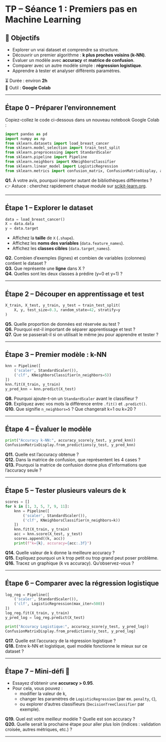 # TP – Séance 1 : Premiers pas en Machine Learning

## 🎯 Objectifs
- Explorer un vrai dataset et comprendre sa structure.
- Découvrir un premier algorithme : **k plus proches voisins (k-NN)**.
- Évaluer un modèle avec **accuracy** et **matrice de confusion**.
- Comparer avec un autre modèle simple : **régression logistique**.
- Apprendre à tester et analyser différents paramètres.

⏳ Durée : environ **2h**  
📍 Outil : **Google Colab**

---

## Étape 0 – Préparer l’environnement
Copiez-collez le code ci-dessous dans un nouveau notebook Google Colab :

```python
import pandas as pd
import numpy as np
from sklearn.datasets import load_breast_cancer
from sklearn.model_selection import train_test_split
from sklearn.preprocessing import StandardScaler
from sklearn.pipeline import Pipeline
from sklearn.neighbors import KNeighborsClassifier
from sklearn.linear_model import LogisticRegression
from sklearn.metrics import confusion_matrix, ConfusionMatrixDisplay, accuracy_score
```

**Q1.** À votre avis, pourquoi importer autant de bibliothèques différentes ?  
👉 Astuce : cherchez rapidement chaque module sur [scikit-learn.org](https://scikit-learn.org/stable/).

---

## Étape 1 – Explorer le dataset
```python
data = load_breast_cancer()
X = data.data
y = data.target
```

- Affichez la **taille** de `X` (`.shape`).  
- Affichez les **noms des variables** (`data.feature_names`).  
- Affichez les **classes cibles** (`data.target_names`).  

**Q2.** Combien d’exemples (lignes) et combien de variables (colonnes) contient le dataset ?  
**Q3.** Que représente une **ligne** dans X ?  
**Q4.** Quelles sont les deux classes à prédire (y=0 et y=1) ?

---

## Étape 2 – Découper en apprentissage et test
```python
X_train, X_test, y_train, y_test = train_test_split(
    X, y, test_size=0.3, random_state=42, stratify=y
)
```

**Q5.** Quelle proportion de données est réservée au test ?  
**Q6.** Pourquoi est-il important de séparer apprentissage et test ?  
**Q7.** Que se passerait-il si on utilisait le même jeu pour apprendre et tester ?

---

## Étape 3 – Premier modèle : k-NN
```python
knn = Pipeline([
    ('scaler', StandardScaler()),
    ('clf', KNeighborsClassifier(n_neighbors=5))
])
knn.fit(X_train, y_train)
y_pred_knn = knn.predict(X_test)
```

**Q8.** Pourquoi ajoute-t-on un `StandardScaler` avant le classifieur ?  
**Q9.** Expliquez avec vos mots la différence entre `.fit()` et `.predict()`.  
**Q10.** Que signifie `n_neighbors=5` ? Que changerait k=1 ou k=20 ?

---

## Étape 4 – Évaluer le modèle
```python
print("Accuracy k-NN:", accuracy_score(y_test, y_pred_knn))
ConfusionMatrixDisplay.from_predictions(y_test, y_pred_knn)
```

**Q11.** Quelle est l’accuracy obtenue ?  
**Q12.** Dans la matrice de confusion, que représentent les 4 cases ?  
**Q13.** Pourquoi la matrice de confusion donne plus d’informations que l’accuracy seule ?

---

## Étape 5 – Tester plusieurs valeurs de k
```python
scores = []
for k in [1, 3, 5, 7, 9, 11]:
    knn = Pipeline([
        ('scaler', StandardScaler()),
        ('clf', KNeighborsClassifier(n_neighbors=k))
    ])
    knn.fit(X_train, y_train)
    acc = knn.score(X_test, y_test)
    scores.append((k, acc))
    print(f"k={k}, accuracy={acc:.3f}")
```

**Q14.** Quelle valeur de k donne la meilleure accuracy ?  
**Q15.** Expliquez pourquoi un k trop petit ou trop grand peut poser problème.  
**Q16.** Tracez un graphique (k vs accuracy). Qu’observez-vous ?

---

## Étape 6 – Comparer avec la régression logistique
```python
log_reg = Pipeline([
    ('scaler', StandardScaler()),
    ('clf', LogisticRegression(max_iter=500))
])
log_reg.fit(X_train, y_train)
y_pred_log = log_reg.predict(X_test)

print("Accuracy Logistique:", accuracy_score(y_test, y_pred_log))
ConfusionMatrixDisplay.from_predictions(y_test, y_pred_log)
```

**Q17.** Quelle est l’accuracy de la régression logistique ?  
**Q18.** Entre k-NN et logistique, quel modèle fonctionne le mieux sur ce dataset ?

---

## Étape 7 – Mini-défi 🎯
- Essayez d’obtenir une **accuracy > 0.95**.  
- Pour cela, vous pouvez :  
  - modifier la valeur de k,  
  - changer les paramètres de `LogisticRegression` (par ex. `penalty`, `C`),  
  - ou explorer d’autres classifieurs (`DecisionTreeClassifier` par exemple).  

**Q19.** Quel est votre meilleur modèle ? Quelle est son accuracy ?  
**Q20.** Quelle serait la prochaine étape pour aller plus loin (indices : validation croisée, autres métriques, etc.) ?

---
